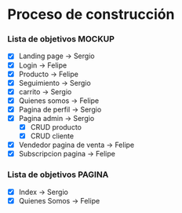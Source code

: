 # Proceso de construcción
### Lista de objetivos MOCKUP
- [x] Landing page -> Sergio
- [x] Login -> Felipe
- [x] Producto -> Felipe
- [x] Seguimiento -> Sergio
- [x] carrito -> Sergio
- [x] Quienes somos -> Felipe
- [x] Pagina de perfil -> Sergio
- [x] Pagina admin -> Sergio
	- [x] CRUD producto
	- [x] CRUD cliente
- [x] Vendedor pagina de venta -> Felipe
- [x] Subscripcion pagina -> Felipe
### Lista de objetivos PAGINA
- [x] Index -> Sergio
- [x] Quienes Somos -> Felipe
